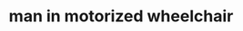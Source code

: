---
layout: people&body
title: man in motorized wheelchair
emoji: man_in_motorized_wheelchair
permalink: 👨‍🦼.html
---